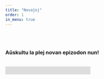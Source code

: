 ```yaml
---
title: "Novaĵoj"
order: 1
in_menu: true
---
```

<br>
<br>
<h3>Aŭskultu la plej novan epizodon nun!</h3> 
<br>
<div style="position:relative;width:267px;height:25px;overflow:hidden;">
<div style="position:absolute;top:-276px;left:-5px">
<iframe width="300" height="300"
src="https://www.youtube.com/embed/uXQOGpwU0Tg?rel=0">
</iframe>
</div>
</div> 
